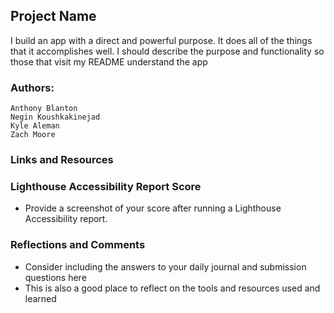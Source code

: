 ## Project Name

I build an app with a direct and powerful purpose. It does all of the things that it accomplishes well. I should describe the purpose and functionality so those that visit my README understand the app

### Authors: 
    Anthony Blanton
    Negin Koushkakinejad
    Kyle Aleman
    Zach Moore

### Links and Resources


### Lighthouse Accessibility Report Score

* Provide a screenshot of your score after running a Lighthouse Accessibility report.

### Reflections and Comments

* Consider including the answers to your daily journal and submission questions here
* This is also a good place to reflect on the tools and resources used and learned


